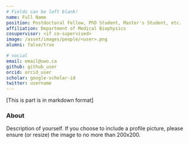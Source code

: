 ```yaml
---
# Fields can be left blank! 
name: Full Name
position: Postdoctoral Fellow, PhD Student, Master's Student, etc.
affiliation: Department of Medical Biophysics
cosupervisor: <if co-supervised>
image: /asset/images/people/<user>.png
alumni: false/true

# social
email: email@uwo.ca
github: github_user
orcid: orcid_user
scholar: google-scholar-id
twitter: username
---
```


[This is part is in markdown format]

### About

Description of yourself. If you choose to include a profile picture, please ensure (or resize) the image to no more than 200x200.